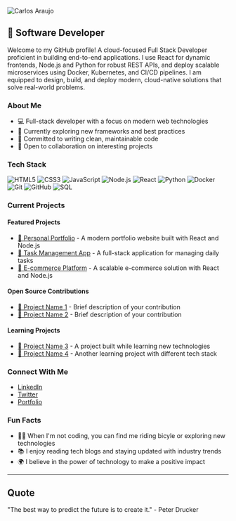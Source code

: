![Carlos Araujo](https://capsule-render.vercel.app/api?type=venom&height=300&color=gradient&text=Carlos%20Araujo&reversal=false&descAlign=39&descAlignY=10&textBg=false&fontAlignY=50)

## 🚀 Software Developer

Welcome to my GitHub profile! A cloud-focused Full Stack Developer proficient in building end-to-end applications. I use React for dynamic frontends, Node.js and Python for robust REST APIs, and deploy scalable microservices using Docker, Kubernetes, and CI/CD pipelines. I am equipped to design, build, and deploy modern, cloud-native solutions that solve real-world problems.

### About Me

- 💻 Full-stack developer with a focus on modern web technologies
- 🌱 Currently exploring new frameworks and best practices
- 🎯 Committed to writing clean, maintainable code
- 🤝 Open to collaboration on interesting projects

### Tech Stack

![HTML5](https://img.shields.io/badge/HTML5-E34F26?style=for-the-badge&logo=html5&logoColor=white&scale=2)
![CSS3](https://img.shields.io/badge/CSS3-1572B6?style=for-the-badge&logo=css3&logoColor=white&scale=2)
![JavaScript](https://img.shields.io/badge/JavaScript-F7DF1E?style=for-the-badge&logo=javascript&logoColor=black&scale=2)
![Node.js](https://img.shields.io/badge/Node.js-339933?style=for-the-badge&logo=nodedotjs&logoColor=white&scale=2)
![React](https://img.shields.io/badge/React-20232A?style=for-the-badge&logo=react&logoColor=61DAFB&scale=2)
![Python](https://img.shields.io/badge/Python-3776AB?style=for-the-badge&logo=python&logoColor=white&scale=2)
![Docker](https://img.shields.io/badge/Docker-2496ED?style=for-the-badge&logo=docker&logoColor=white&scale=2)
![Git](https://img.shields.io/badge/Git-F05032?style=for-the-badge&logo=git&logoColor=white&scale=2)
![GitHub](https://img.shields.io/badge/GitHub-100000?style=for-the-badge&logo=github&logoColor=white&scale=2)
![SQL](https://img.shields.io/badge/SQL-4479A1?style=for-the-badge&logo=mysql&logoColor=white&scale=2)

### Current Projects

#### Featured Projects

- [🔗 Personal Portfolio](https://github.com/carlos-araujo-aus/portfolio) - A modern portfolio website built with React and Node.js
- [🔗 Task Management App](https://github.com/carlos-araujo-aus/task-manager) - A full-stack application for managing daily tasks
- [🔗 E-commerce Platform](https://github.com/carlos-araujo-aus/ecommerce) - A scalable e-commerce solution with React and Node.js

#### Open Source Contributions

- [🔗 Project Name 1](https://github.com/organization/project1) - Brief description of your contribution
- [🔗 Project Name 2](https://github.com/organization/project2) - Brief description of your contribution

#### Learning Projects

- [🔗 Project Name 3](https://github.com/carlos-araujo-aus/learning-project) - A project built while learning new technologies
- [🔗 Project Name 4](https://github.com/carlos-araujo-aus/another-project) - Another learning project with different tech stack

### Connect With Me

- [LinkedIn](https://linkedin.com/in/your-profile)
- [Twitter](https://twitter.com/your-handle)
- [Portfolio](https://your-portfolio.com)

### Fun Facts

- 🚵‍♂️ When I'm not coding, you can find me riding bicyle or exploring new technologies
- 📚 I enjoy reading tech blogs and staying updated with industry trends
- 🌍 I believe in the power of technology to make a positive impact

---

## Quote

"The best way to predict the future is to create it." - Peter Drucker
